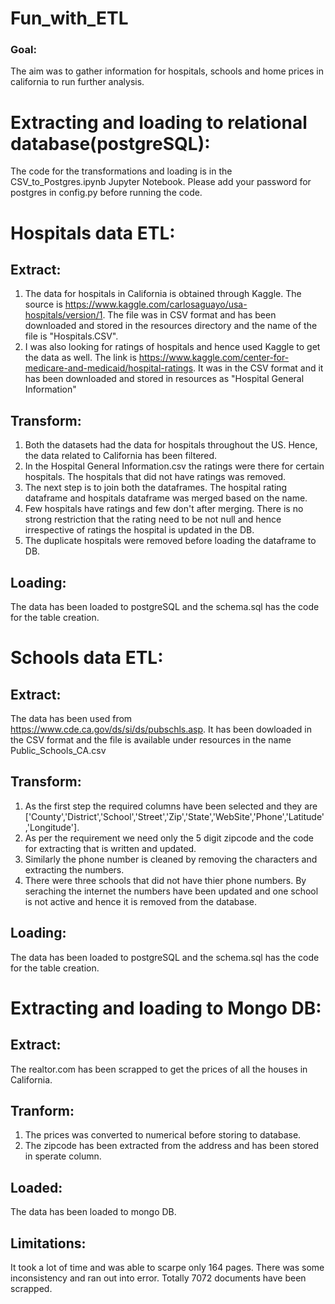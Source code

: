 # Fun_with_ETL

### Goal:

The aim was to gather information for hospitals, schools and home prices in california to run further analysis.

# Extracting and loading to relational database(postgreSQL):

The code for the transformations and loading is in the CSV_to_Postgres.ipynb Jupyter Notebook.
Please add your password for postgres in config.py before running the code.

# Hospitals data ETL:

## Extract:
1. The data for hospitals in California is obtained through Kaggle. The source is https://www.kaggle.com/carlosaguayo/usa-hospitals/version/1. The file was in CSV format and has been downloaded and stored in the resources directory and the name of the file is "Hospitals.CSV".
2. I was also looking for ratings of hospitals and hence used Kaggle to get the data as well. The link is https://www.kaggle.com/center-for-medicare-and-medicaid/hospital-ratings. It was in the CSV format and it has been downloaded and stored in resources as "Hospital General Information"

## Transform:
1. Both the datasets had the data for hospitals throughout the US. Hence, the data related to California has been filtered.
2. In the Hospital General Information.csv the ratings were there for certain hospitals. The hospitals that did not have ratings was removed.
3. The next step is to join both the dataframes. The hospital rating dataframe and hospitals dataframe was merged based on the name.
4. Few hospitals have ratings and few don't after merging. There is no strong restriction that the rating need to be not null and hence irrespective of ratings the hospital is updated in the DB.
5. The duplicate hospitals were removed before loading the dataframe to DB.

## Loading:
The data has been loaded to postgreSQL and the schema.sql has the code for the table creation. 

# Schools data ETL:

## Extract:

The data has been used from https://www.cde.ca.gov/ds/si/ds/pubschls.asp. It has been dowloaded in the CSV format and the file is available under resources in the name Public_Schools_CA.csv

## Transform:

1. As the first step the required columns have been selected and they are ['County','District','School','Street','Zip','State','WebSite','Phone','Latitude','Longitude'].
2. As per the requirement we need only the 5 digit zipcode and the code for extracting that is written and updated.
3. Similarly the phone number is cleaned by removing the characters and extracting the numbers.
4. There were three schools that did not have thier phone numbers. By seraching the internet the numbers have been updated and one school is not active and hence it is removed from the database. 

## Loading:
The data has been loaded to postgreSQL and the schema.sql has the code for the table creation. 

# Extracting and loading to Mongo DB:

## Extract:

The realtor.com has been scrapped to get the prices of all the houses in California.

## Tranform:

1. The prices was converted to numerical before storing to database.
2. The zipcode has been extracted from the address and has been stored in sperate column.

## Loaded:

The data has been loaded to mongo DB.

## Limitations:

It took a lot of time and was able to scarpe only 164 pages. There was some inconsistency and ran out into error. Totally 7072 documents have been scrapped.



